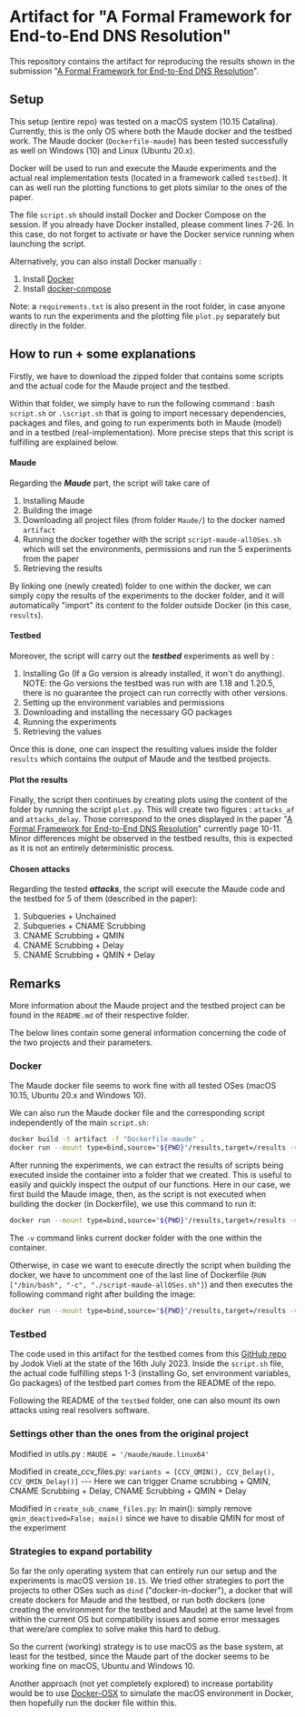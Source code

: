 # Artifact for "A Formal Framework for End-to-End DNS Resolution"

This repository contains the artifact for reproducing the results shown in the submission "[A Formal Framework for End-to-End DNS Resolution](https://github.com/siliunobi/DNS-Maude/blob/main/sigcomm23-paper683-submission.pdf)".

## Setup

This setup (entire repo) was tested on a macOS system (10.15 Catalina). Currently, this is the only OS where both the Maude docker and the testbed work.
The Maude docker (`Dockerfile-maude`) has been tested successfully as well on Windows (10) and Linux (Ubuntu 20.x).

Docker will be used to run and execute the Maude experiments and the actual real implementation tests (located in a framework called `testbed`). It can as well run the plotting functions to get plots similar to the ones of the paper.

The file `script.sh` should install Docker and Docker Compose on the session. If you already have Docker installed, please comment lines 7-26.
In this case, do not forget to activate or have the Docker service running when launching the script.

Alternatively, you can also install Docker manually :
1. Install [Docker](https://docs.docker.com/get-docker/)
2. Install [docker-compose](https://docs.docker.com/compose/install/linux/)

Note: a `requirements.txt` is also present in the root folder, in case anyone wants to run the experiments and the plotting file `plot.py` separately but directly in the folder.
	
## How to run + some explanations
Firstly, we have to download the zipped folder that contains some scripts and the actual code for the Maude project and the testbed.

Within that folder, we simply have to run the following command : bash `script.sh` or `.\script.sh` that is going to import necessary dependencies, packages and files, and going to run experiments both in Maude (model) and in a testbed (real-implementation).
More precise steps that this script is fulfilling are explained below.

#### Maude

Regarding the ***Maude*** part, the script will take care of 
1. Installing Maude
2. Building the image
3. Downloading all project files (from folder `Maude/`) to the docker named `artifact`
4. Running the docker together with the script `script-maude-allOSes.sh` which will set the environments, permissions and run the 5 experiments from the paper
5. Retrieving the results
	
By linking one (newly created) folder to one within the docker, we can simply copy the results of the experiments to the docker folder, and it will automatically "import" its content to the folder outside Docker (in this case, `results`).
	
#### Testbed
Moreover, the script will carry out the ***testbed*** experiments as well by :
1. Installing Go (If a Go version is already installed, it won't do anything). NOTE: the Go versions the testbed was run with are 1.18 and 1.20.5, there is no guarantee the project can run correctly with other versions.
2. Setting up the environment variables and permissions
3. Downloading and installing the necessary GO packages 
4. Running the experiments
5. Retrieving the values
	
Once this is done, one can inspect the resulting values inside the folder `results` which contains the output of Maude and the testbed projects.

#### Plot the results
Finally, the script then continues by creating plots using the content of the folder by running the script `plot.py`.
This will create two figures : `attacks_af` and `attacks_delay`.
Those correspond to the ones displayed in the paper "[A Formal Framework for End-to-End DNS Resolution](https://github.com/siliunobi/DNS-Maude/blob/main/sigcomm23-paper683-submission.pdf)" currently page 10-11.
Minor differences might be observed in the testbed results, this is expected as it is not an entirely deterministic process.

#### Chosen attacks
Regarding the tested ***attacks***, the script will execute the Maude code and the testbed for 5 of them (described in the paper): 
1. Subqueries + Unchained
2. Subqueries + CNAME Scrubbing
3. CNAME Scrubbing + QMIN
4. CNAME Scrubbing + Delay
5. CNAME Scrubbing + QMIN + Delay



## Remarks
More information about the Maude project and the testbed project can be found in the `README.md` of their respective folder.

The below lines contain some general information concerning the code of the two projects and their parameters.

### Docker
The Maude docker file seems to work fine with all tested OSes (macOS 10.15, Ubuntu 20.x and Windows 10).

We can also run the Maude docker file and the corresponding script independently of the main `script.sh`:
```bash
docker build -t artifact -f "Dockerfile-maude" .
docker run --mount type=bind,source="${PWD}"/results,target=/results -v //var/run/docker.sock://var/run/docker.sock -it artifact /bin/bash -c "./script-maude-allOSes.sh"
```

After running the experiments, we can extract the results of scripts being executed inside the container into a folder that we created. This is useful to easily and quickly inspect the output of our functions.
Here in our case, we first build the Maude image, then, as the script is not executed when building the docker (in Dockerfile), we use this command to run it:
```bash
docker run --mount type=bind,source="${PWD}"/results,target=/results -v /var/run/docker.sock:/var/run/docker.sock -it artifact /bin/bash -c "./maude-allOSes.sh"
```

The `-v` command links current docker folder with the one within the container.

Otherwise, in case we want to execute directly the script when building the docker, we have to uncomment one of the last line of Dockerfile (`RUN ["/bin/bash", "-c", "./script-maude-allOSes.sh"]`) and
	then executes the following command right after building the image:
```bash
docker run --mount type=bind,source="${PWD}"/results,target=/results -v /var/run/docker.sock:/var/run/docker.sock -it artifact /bin/bash
```

### Testbed
The code used in this artifact for the testbed comes from this [GitHub repo](https://github.com/jaymoneyjay/dns-testbed) by Jodok Vieli at the state of the 16th July 2023.
Inside the `script.sh` file, the actual code fulfilling steps 1-3 (installing Go, set environment variables, Go packages) of the testbed part comes from the README of the repo.

Following the README of the `testbed` folder, one can also mount its own attacks using real resolvers software.


### Settings other than the ones from the original project
Modified in utils.py : 
	`MAUDE = '/maude/maude.linux64'`

Modified in create_ccv_files.py:
	`variants = [CCV_QMIN(), CCV_Delay(), CCV_QMIN_Delay()]`
	--- Here we can trigger Cname scrubbing + QMIN, CNAME Scrubbing + Delay, CNAME Scrubbing + QMIN + Delay

Modified in `create_sub_cname_files.py`:
	In main(): simply remove `qmin_deactived=False; main()`  since we have to disable QMIN for most of the experiment

### Strategies to expand portability

So far the only operating system that can entirely run our setup and the experiments is macOS version `10.15`.
We tried other strategies to port the projects to other OSes such as `dind` ("docker-in-docker"), a docker that will create dockers for Maude and the testbed, or
run both dockers (one creating the environment for the testbed and Maude) at the same level from within the current OS but compatibility issues and some error messages that were/are complex to solve make this hard to debug.

So the current (working) strategy is to use macOS as the base system, at least for the testbed, since the Maude part of the docker seems to be working fine on macOS, Ubuntu and Windows 10.

Another approach (not yet completely explored) to increase portability would be to use [Docker-OSX](https://github.com/sickcodes/Docker-OSX) to simulate the macOS environment in Docker, then hopefully run the docker file within this.
